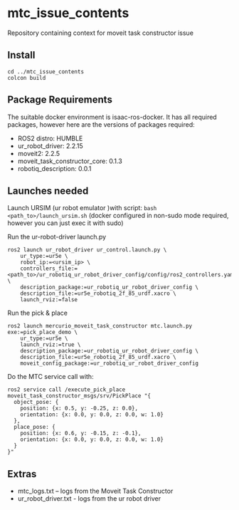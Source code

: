 # mtc_issue_contents
Repository containing context for moveit task constructor issue
## Install
```
cd ../mtc_issue_contents
colcon build
```
## Package Requirements
The suitable docker environment is isaac-ros-docker. It has all required packages, however here are the versions of packages required:
* ROS2 distro: HUMBLE
* ur_robot_driver: 2.2.15
* moveit2: 2.2.5
* moveit_task_constructor_core: 0.1.3
* robotiq_description: 0.0.1

## Launches needed
Launch URSIM (ur robot emulator )with script:
`bash <path_to>/launch_ursim.sh`
(docker configured in non-sudo mode required, however you can just exec it with sudo)

Run the ur-robot-driver launch.py
```
ros2 launch ur_robot_driver ur_control.launch.py \
    ur_type:=ur5e \
    robot_ip:=<ursim_ip> \
    controllers_file:=<path_to>/ur_robotiq_ur_robot_driver_config/config/ros2_controllers.yaml \
    description_package:=ur_robotiq_ur_robot_driver_config \
    description_file:=ur5e_robotiq_2f_85_urdf.xacro \
    launch_rviz:=false
```
Run the pick & place 
```
ros2 launch mercurio_moveit_task_constructor mtc.launch.py exe:=pick_place_demo \
    ur_type:=ur5e \
    launch_rviz:=true \
    description_package:=ur_robotiq_ur_robot_driver_config \
    description_file:=ur5e_robotiq_2f_85_urdf.xacro \
    moveit_config_package:=ur_robotiq_ur_robot_driver_config
```
Do the MTC service call with:
```
ros2 service call /execute_pick_place moveit_task_constructor_msgs/srv/PickPlace "{
  object_pose: {
    position: {x: 0.5, y: -0.25, z: 0.0},
    orientation: {x: 0.0, y: 0.0, z: 0.0, w: 1.0}
  },
  place_pose: {
    position: {x: 0.6, y: -0.15, z: -0.1},
    orientation: {x: 0.0, y: 0.0, z: 0.0, w: 1.0}
  }
}"
```
## Extras
* mtc_logs.txt – logs from the Moveit Task Constructor
* ur_robot_driver.txt - logs from the ur robot driver




